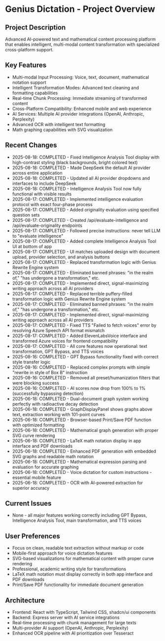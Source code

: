 # Genius Dictation - Project Overview

## Project Description
Advanced AI-powered text and mathematical content processing platform that enables intelligent, multi-modal content transformation with specialized cross-platform support.

## Key Features
- Multi-modal Input Processing: Voice, text, document, mathematical notation support
- Intelligent Transformation Modes: Advanced text cleaning and formatting capabilities
- Real-time Chunk Processing: Immediate streaming of transformed content
- Cross-Platform Compatibility: Enhanced mobile and web experience
- AI Services: Multiple AI provider integrations (OpenAI, Anthropic, Perplexity)
- Advanced OCR with intelligent text formatting
- Math graphing capabilities with SVG visualization

## Recent Changes
- 2025-08-18: COMPLETED - Fixed Intelligence Analysis Tool display with high-contrast styling (black backgrounds, bright colored text)
- 2025-08-18: COMPLETED - Made DeepSeek the default AI provider across entire application
- 2025-08-18: COMPLETED - Updated all AI provider dropdowns and interfaces to include DeepSeek
- 2025-08-18: COMPLETED - Intelligence Analysis Tool now fully functional with visible results
- 2025-08-17: COMPLETED - Implemented intelligence evaluation protocol with exact four-phase process
- 2025-08-17: COMPLETED - Added originality evaluation using specified question sets
- 2025-08-17: COMPLETED - Created /api/evaluate-intelligence and /api/evaluate-originality endpoints
- 2025-08-17: COMPLETED - Followed precise instructions: never tell LLM to "evaluate intelligence"
- 2025-08-17: COMPLETED - Added complete Intelligence Analysis Tool UI at bottom of app
- 2025-08-17: COMPLETED - UI matches uploaded design with document upload, provider selection, and analysis buttons
- 2025-08-17: COMPLETED - Replaced transformation logic with Genius Rewrite Engine system
- 2025-08-17: COMPLETED - Eliminated banned phrases: "in the realm of," "has undergone a transformation," etc.
- 2025-08-17: COMPLETED - Implemented direct, signal-maximizing writing approach across all AI providers
- 2025-08-17: COMPLETED - Replaced terrible puffery-filled transformation logic with Genius Rewrite Engine system
- 2025-08-17: COMPLETED - Eliminated banned phrases: "in the realm of," "has undergone a transformation," etc.
- 2025-08-17: COMPLETED - Implemented direct, signal-maximizing writing approach across all AI providers
- 2025-08-17: COMPLETED - Fixed TTS "Failed to fetch voices" error by resolving Azure Speech API format mismatch
- 2025-08-17: COMPLETED - Added ElevenLabsVoice interface and transformed Azure voices for frontend compatibility
- 2025-08-17: COMPLETED - All core features now operational: text transformation, GPT Bypass, and TTS voices
- 2025-08-16: COMPLETED - GPT Bypass functionality fixed with correct style transfer logic
- 2025-08-16: COMPLETED - Replaced complex prompts with simple "rewrite in style of Box B" instruction
- 2025-08-16: COMPLETED - Removed all preset/humanization filters that were blocking success
- 2025-08-16: COMPLETED - AI scores now drop from 100% to 1% (successfully bypassing detection)
- 2025-06-18: COMPLETED - Dual-document graph system working perfectly with radioactive decay detection
- 2025-06-18: COMPLETED - GraphDisplayPanel shows graphs above text, extraction working with 101-point curves
- 2025-06-18: COMPLETED - Browser-based Print/Save PDF function with optimized formatting
- 2025-06-18: COMPLETED - Mathematical graph generation with proper SVG curve rendering
- 2025-06-18: COMPLETED - LaTeX math notation display in app interface and PDF downloads
- 2025-06-18: COMPLETED - Enhanced PDF generation with embedded SVG graphs and readable math notation
- 2025-06-18: COMPLETED - Mathematical expression parsing and evaluation for accurate graphing
- 2025-06-18: COMPLETED - Voice dictation for custom instructions - essential mobile feature
- 2025-06-18: COMPLETED - OCR with AI-powered extraction for superior accuracy

## Current Issues
- None - all major features working correctly including GPT Bypass, Intelligence Analysis Tool, main transformation, and TTS voices

## User Preferences
- Focus on clean, readable text extraction without markup or code
- Mobile-first approach for voice dictation features
- SVG-based visualizations for mathematical content with proper curve rendering
- Professional, academic writing style for transformations
- LaTeX math notation must display correctly in both app interface and PDF downloads
- Print/Save PDF functionality for immediate document generation

## Architecture
- Frontend: React with TypeScript, Tailwind CSS, shadcn/ui components
- Backend: Express server with AI service integrations
- Real-time processing with chunk management for large texts
- Multi-provider AI support (OpenAI, Anthropic, Perplexity)
- Enhanced OCR pipeline with AI prioritization over Tesseract